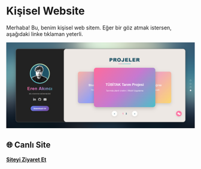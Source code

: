 # Kişisel Website

Merhaba! Bu, benim kişisel web sitem. Eğer bir göz atmak istersen, aşağıdaki linke tıklaman yeterli.

![Site Önizleme](res/picture/clue.png)

## 🌐 Canlı Site
**[Siteyi Ziyaret Et](https://lawhoer.github.io/personal-website/)**
